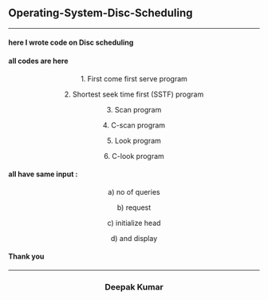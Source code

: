 <h2> Operating-System-Disc-Scheduling
  </h2>
  
------

<h4>  here I wrote code on Disc scheduling  </h4>
<h4>  all codes are here        </h4>

<p align="center"> 1. First come first serve program</p>
<p align="center"> 2. Shortest seek time first (SSTF) program </p>
<p align="center"> 3. Scan program </p>
<p align="center"> 4. C-scan program </p>
<p align="center"> 5. Look program </p>
<p align="center"> 6.  C-look program</p>


 <h4>                     all have same input :</h4>
 <p align="center">                         a) no of queries </p>
 <p align="center">                         b) request        </p>
 <p align="center">                         c) initialize head  </p>
 <p align="center">                         d) and  display    </p>
  </p>
                      
  <h4 align="left"> Thank you
   </h4>
   
   ------
   
   <h3 align="center">
  Deepak Kumar
  </h3>
